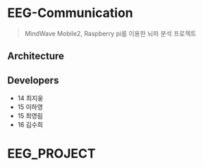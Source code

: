 # EEG-Communication
> MindWave Mobile2, Raspberry pi를 이용한 뇌파 분석 프로젝트

## Architecture



## Developers
* 14 최지웅
* 15 이하영
* 15 최영림
* 16 김수희
# EEG_PROJECT
